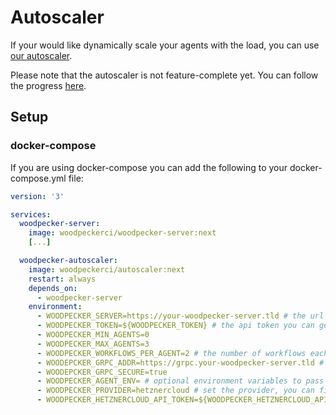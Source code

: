 # Autoscaler

If your would like dynamically scale your agents with the load, you can use [our autoscaler](https://github.com/woodpecker-ci/autoscaler).

Please note that the autoscaler is not feature-complete yet. You can follow the progress [here](https://github.com/woodpecker-ci/autoscaler#roadmap).

## Setup

### docker-compose

If you are using docker-compose you can add the following to your docker-compose.yml file:

```yaml
version: '3'

services:
  woodpecker-server:
    image: woodpeckerci/woodpecker-server:next
    [...]

  woodpecker-autoscaler:
    image: woodpeckerci/autoscaler:next
    restart: always
    depends_on:
      - woodpecker-server
    environment:
      - WOODPECKER_SERVER=https://your-woodpecker-server.tld # the url of your woodpecker server / could also be a public url
      - WOODPECKER_TOKEN=${WOODPECKER_TOKEN} # the api token you can get from the UI https://your-woodpecker-server.tld/user
      - WOODPECKER_MIN_AGENTS=0
      - WOODPECKER_MAX_AGENTS=3
      - WOODPECKER_WORKFLOWS_PER_AGENT=2 # the number of workflows each agent can run at the same time
      - WOODEPCKER_GRPC_ADDR=https://grpc.your-woodpecker-server.tld # the grpc address of your woodpecker server, publicly accessible from the agents
      - WOODEPCKER_GRPC_SECURE=true
      - WOODPECKER_AGENT_ENV= # optional environment variables to pass to the agents
      - WOODPECKER_PROVIDER=hetznercloud # set the provider, you can find all the available ones down below
      - WOODPECKER_HETZNERCLOUD_API_TOKEN=${WOODPECKER_HETZNERCLOUD_API_TOKEN} # your api token for the Hetzner cloud
```
